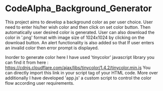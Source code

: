 # CodeAlpha_Background_Generator
This project aims to develop a background color as per user choice. User need to enter his/her wish color and then click on set color button.
Then automatically user desired color is generated. User can also download the color in '.png' format with image size of 1024x1024 by clicking on the download button. An alert functionality is also added so that If user enters an invalid color then error prompt is displayed.

Inorder to generate color here I have used 'tinycolor' javascript library you can find it from here : https://cdnjs.cloudflare.com/ajax/libs/tinycolor/1.4.2/tinycolor.min.js 
You can directly import this link in your script tag of your HTML code. More over additionally I have developed 'app.js' a custom script to control the color flow according user requirements.
